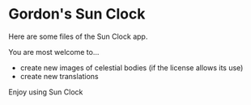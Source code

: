 # Gordon's Sun Clock

Here are some files of the Sun Clock app. 

You are most welcome to... 

- create new images of celestial bodies (if the license allows its use)
- create new translations 

Enjoy using Sun Clock



